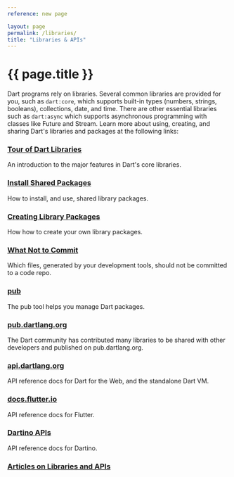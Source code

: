 ```yaml
---
reference: new page

layout: page
permalink: /libraries/
title: "Libraries & APIs"
---
```


# {{ page.title }}

Dart programs rely on libraries.
Several common libraries are provided for you, such as
`dart:core`, which supports built-in types (numbers, strings, booleans),
collections, date, and time. There are other essential libraries
such as `dart:async` which supports asynchronous programming with classes
like Future and Stream.
Learn more about using, creating, and sharing Dart's libraries and packages
at the following links:

<div class="row">
  <div class="col-sm-6">
    <div class="card">
      <h3><a href="/guides/library-tour">Tour of Dart Libraries</a></h3>
      <p>An introduction to the major features in Dart's core libraries.</p>
    </div>
  </div>
  <div class="col-sm-6">
    <div class="card">
      <h3><a href="/tutorials/shared-pkgs">Install Shared Packages</a></h3>
      <p>How to install, and use, shared library packages.</p>
    </div>
  </div>
  <div class="col-sm-6">
    <div class="card">
      <h3><a href="create-library-packages">Creating Library Packages</a></h3>
      <p>How how to create your own library packages.</p>
    </div>
  </div>
  <div class="col-sm-6">
    <div class="card">
      <h3><a href="private-files">What Not to Commit</a></h3>
      <p>Which files, generated by your development tools,
         should not be committed to a code repo.</p>
    </div>
  </div>
  <div class="col-sm-6">
    <div class="card">
      <h3><a href="/tools/pub/">pub</a></h3>
      <p>The pub tool helps you manage Dart packages.</p>
    </div>
  </div>
  <div class="col-sm-6">
    <div class="card">
      <h3><a href="https://pub.dartlang.org/">pub.dartlang.org</a></h3>
      <p>The Dart community has contributed many libraries to be
         shared with other developers and published on pub.dartlang.org.</p>
    </div>
  </div>
  <div class="col-sm-6">
    <div class="card">
      <h3><a href="https://api.dartlang.org">api.dartlang.org</a></h3>
      <p>API reference docs for Dart for the Web, and the standalone
         Dart VM.</p>
    </div>
  </div>
  <div class="col-sm-6">
    <div class="card">
      <h3><a href="http://docs.flutter.io/">docs.flutter.io</a></h3>
      <p>API reference docs for Flutter.</p>
    </div>
  </div>
  <div class="col-sm-6">
    <div class="card">
      <h3><a href="https://dartino.github.io/api/">Dartino APIs</a></h3>
      <p>API reference docs for Dartino.</p>
    </div>
  </div>
  <div class="col-sm-6">
    <div class="card">
      <h3><a href="/articles/libraries">Articles on Libraries and APIs</a></h3>
      <p></p>
    </div>
  </div>
</div>
